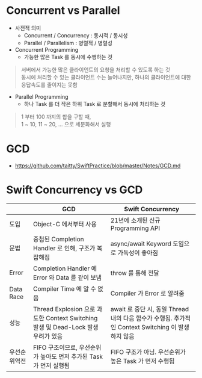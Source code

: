 # Concurrent vs Parallel
- 사전적 의미
  - Concurrent / Concurrency : 동시적 / 동시성
  - Parallel / Parallelism : 병렬적 / 병렬성
- Concurrent Programming
  - 가능한 많은 Task 를 동시에 수행하는 것  
> 서버에서 가능한 많은 클라이언트의 요청을 처리할 수 있도록 하는 것  
> 동시에 처리할 수 있는 클라이언트 수는 늘어나지만, 하나의 클라이언트에 대한 응답속도를 줄이지는 못함
- Parallel Programming
  - 하나 Task 를 더 작은 하위 Task 로 분할해서 동시에 처리하는 것
> 1 부터 100 까지의 합을 구할 때,  
> 1 ~ 10, 11 ~ 20, ... 으로 세분화해서 실행


# GCD
- https://github.com/taitty/SwiftPractice/blob/master/Notes/GCD.md


# Swift Concurrency vs GCD
||GCD|Swift Concurrency|
|---|---|---|
|도입|Object-C 에서부터 사용|21년에 소개된 신규 Programming API|
|문법|중첩된 Completion Handler 로 인해, 구조가 복잡해짐|async/await Keyword 도입으로 가독성이 좋아짐|
|Error|Completion Handler 에 Error 와 Data 를 같이 보냄|throw 를 통해 전달|
|Data Race|Compiler Time 에 알 수 없음|Compiler 가 Error 로 알려줌|
|성능|Thread Explosion 으로 과도한 Context Switching 발생 및 Dead-Lock 발생 우려가 있음|await 로 중단 시, 동일 Thread 내의 다음 함수가 수행됨. 추가적인 Context Switching 이 발생하지 않음|
|우선순위역전|FIFO 구조이므로, 우선순위가 높아도 먼저 추가된 Task 가 먼저 실행됨|FIFO 구조가 아님. 우선순위가 높은 Task 가 먼저 수행됨|


